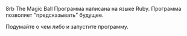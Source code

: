 8rb
The Magic Ball Программа написана на языке Ruby. Программа позволяет "предсказывать" будущее.

Подумайте о чем либо и запустите программу.